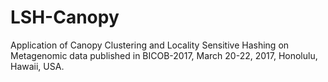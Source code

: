 # LSH-Canopy
Application of Canopy Clustering and Locality Sensitive Hashing on Metagenomic data
published in BICOB-2017, March 20-22, 2017, Honolulu, Hawaii, USA.
